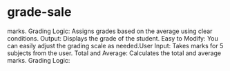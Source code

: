 # grade-sale
marks. Grading Logic: Assigns grades based on the average using clear conditions. Output: Displays the grade of the student. Easy to Modify: You can easily adjust the grading scale as needed.User Input: Takes marks for 5 subjects from the user. Total and Average: Calculates the total and average marks. Grading Logic: 
